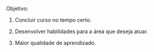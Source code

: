 Objetivo:

1. Concluir curso no tempo certo.

2. Desenvolver habilidades para a área que deseja atuar.

3. Maior qualidade de aprendizado.

   